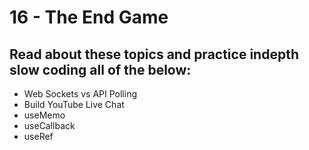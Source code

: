 # 16 - The End Game

## Read about these topics and practice indepth slow coding all of the below:

<ul>
	<li>Web Sockets vs API Polling</li>
	<li>Build YouTube Live Chat</li>
	<li>useMemo </li>
	<li>useCallback</li>
	<li>useRef</li>
</ul>
